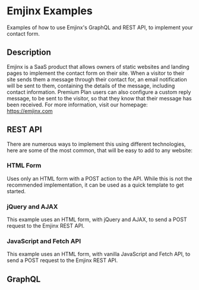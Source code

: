 # Emjinx Examples

Examples of how to use Emjinx's GraphQL and REST API, to implement your contact form.

## Description

Emjinx is a SaaS product that allows owners of static websites and landing pages to implement the contact form on their site. When a visitor to their site sends them a message through their contact for, an email notification will be sent to them, containing the details of the message, including contact information. Premium Plan users can also configure a custom reply message, to be sent to the visitor, so that they know that their message has been received. For more information, visit our homepage: https://emjinx.com

## REST API

There are numerous ways to implement this using different technologies, here are some of the most common, that will be easy to add to any website:

### HTML Form

Uses only an HTML form with a POST action to the API. While this is not the recommended implementation, it can be used as a quick template to get started.

### jQuery and AJAX

This example uses an HTML form, with jQuery and AJAX, to send a POST request to the Emjinx REST API.

### JavaScript and Fetch API

This example uses an HTML form, with vanilla JavaScript and Fetch API, to send a POST request to the Emjinx REST API.

## GraphQL
